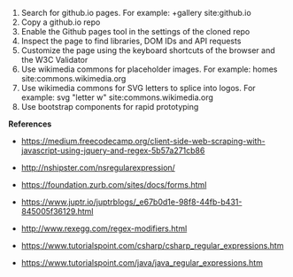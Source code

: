 1. Search for github.io pages. For example: +gallery site:github.io
2. Copy a github.io repo
3. Enable the Github pages tool in the settings of the cloned repo
4. Inspect the page to find libraries, DOM IDs and API requests
5. Customize the page using the keyboard shortcuts of the browser and the W3C Validator
5. Use wikimedia commons for placeholder images. For example: homes site:commons.wikimedia.org
6. Use wikimedia commons for SVG letters to splice into logos. For example: svg "letter w" site:commons.wikimedia.org
7. Use bootstrap components for rapid prototyping


**References**

* https://medium.freecodecamp.org/client-side-web-scraping-with-javascript-using-jquery-and-regex-5b57a271cb86

* http://nshipster.com/nsregularexpression/

* https://foundation.zurb.com/sites/docs/forms.html

* https://www.juptr.io/juptrblogs/_e67b0d1e-98f8-44fb-b431-845005f36129.html

* http://www.rexegg.com/regex-modifiers.html

* https://www.tutorialspoint.com/csharp/csharp_regular_expressions.htm

* https://www.tutorialspoint.com/java/java_regular_expressions.htm